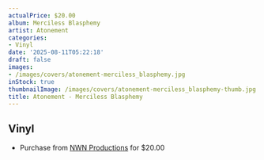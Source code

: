 ```yaml
---
actualPrice: $20.00
album: Merciless Blasphemy
artist: Atonement
categories:
- Vinyl
date: '2025-08-11T05:22:18'
draft: false
images:
- /images/covers/atonement-merciless_blasphemy.jpg
inStock: true
thumbnailImage: /images/covers/atonement-merciless_blasphemy-thumb.jpg
title: Atonement - Merciless Blasphemy
---
```


## Vinyl
* Purchase from [NWN Productions](http://shop.nwnprod.com/index.php?route=product/product&path=75&product_id=28463&sort=pd.name&order=ASC) for $20.00
